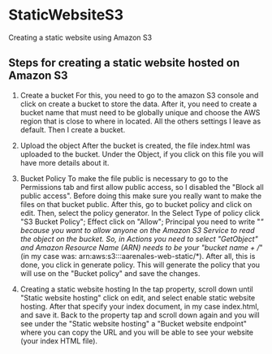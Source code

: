# StaticWebsiteS3
Creating a static website using Amazon S3

## Steps for creating a static website hosted on Amazon S3

1. Create a bucket
For this, you need to go to the amazon S3 console and click on create a bucket to store the data. After it, you need to create a bucket name that must need to be globally unique and choose the AWS region that is close to where in located. All the others settings I leave as default. Then I create a bucket. 

2. Upload the object
After the bucket is created, the file index.html was uploaded to the bucket. Under the Object, if you click on this file you will have more details about it.

3. Bucket Policy
To make the file public is necessary to go to the Permissions tab and first allow public access, so I disabled the "Block all public access". Before doing this make sure you really want to make the files on that bucket public.  After this, go to bucket policy and click on edit. Then, select the policy generator. In the Select Type of policy click "S3 Bucket Policy"; Effect click on "Allow"; Principal you need to write "*" because you want to allow anyone on the Amazon S3 Service to read the object on the bucket. So, in Actions you need to select "GetObject" and Amazon Resource Name (ARN) needs to be your "bucket name + /*" (in my case was: arn:aws:s3:::aarenales-web-static/*). After all, this is done, you click in generate policy. This will generate the policy that you will use on the "Bucket policy" and save the changes.

4. Creating a static website hosting
In the tap property, scroll down until "Static website hosting" click on edit, and select enable static website hosting. After that specify your index document, in my case index.html, and save it. Back to the property tap and scroll down again and you will see under the "Static website hosting" a "Bucket website endpoint" where you can copy the URL and you will be able to see your website (your index HTML file).



